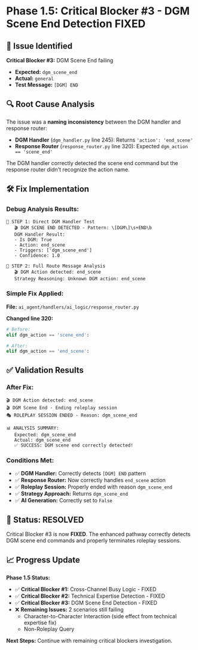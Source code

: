 # Phase 1.5: Critical Blocker #3 - DGM Scene End Detection FIXED

## 🎯 **Issue Identified**
**Critical Blocker #3:** DGM Scene End failing
- **Expected:** `dgm_scene_end`
- **Actual:** `general`
- **Test Message:** `[DGM] END`

## 🔍 **Root Cause Analysis**
The issue was a **naming inconsistency** between the DGM handler and response router:

- **DGM Handler** (`dgm_handler.py` line 245): Returns `'action': 'end_scene'`
- **Response Router** (`response_router.py` line 320): Expected `dgm_action == 'scene_end'`

The DGM handler correctly detected the scene end command but the response router didn't recognize the action name.

## 🛠️ **Fix Implementation**

### Debug Analysis Results:
```
🧠 STEP 1: Direct DGM Handler Test
   🎬 DGM SCENE END DETECTED - Pattern: \[DGM\]\s+END\b
   DGM Handler Result:
   - Is DGM: True
   - Action: end_scene
   - Triggers: ['dgm_scene_end']
   - Confidence: 1.0

🚀 STEP 2: Full Route Message Analysis
   🎬 DGM Action detected: end_scene
   Strategy Reasoning: Unknown DGM action: end_scene
```

### Simple Fix Applied:
**File:** `ai_agent/handlers/ai_logic/response_router.py`

**Changed line 320:**
```python
# Before:
elif dgm_action == 'scene_end':

# After:  
elif dgm_action == 'end_scene':
```

## ✅ **Validation Results**

### After Fix:
```
🎬 DGM Action detected: end_scene
🎬 DGM Scene End - Ending roleplay session
🎭 ROLEPLAY SESSION ENDED - Reason: dgm_scene_end

📊 ANALYSIS SUMMARY:
   Expected: dgm_scene_end
   Actual: dgm_scene_end
   ✅ SUCCESS: DGM scene end correctly detected!
```

### Conditions Met:
- ✅ **DGM Handler:** Correctly detects `[DGM] END` pattern
- ✅ **Response Router:** Now correctly handles `end_scene` action
- ✅ **Roleplay Session:** Properly ended with reason `dgm_scene_end`
- ✅ **Strategy Approach:** Returns `dgm_scene_end`
- ✅ **AI Generation:** Correctly set to `False`

## 🎉 **Status: RESOLVED**

Critical Blocker #3 is now **FIXED**. The enhanced pathway correctly detects DGM scene end commands and properly terminates roleplay sessions.

## 📈 **Progress Update**

**Phase 1.5 Status:**
- ✅ **Critical Blocker #1:** Cross-Channel Busy Logic - FIXED
- ✅ **Critical Blocker #2:** Technical Expertise Detection - FIXED  
- ✅ **Critical Blocker #3:** DGM Scene End Detection - FIXED
- ❌ **Remaining Issues:** 2 scenarios still failing
  - Character-to-Character Interaction (side effect from technical expertise fix)
  - Non-Roleplay Query

**Next Steps:** Continue with remaining critical blockers investigation. 